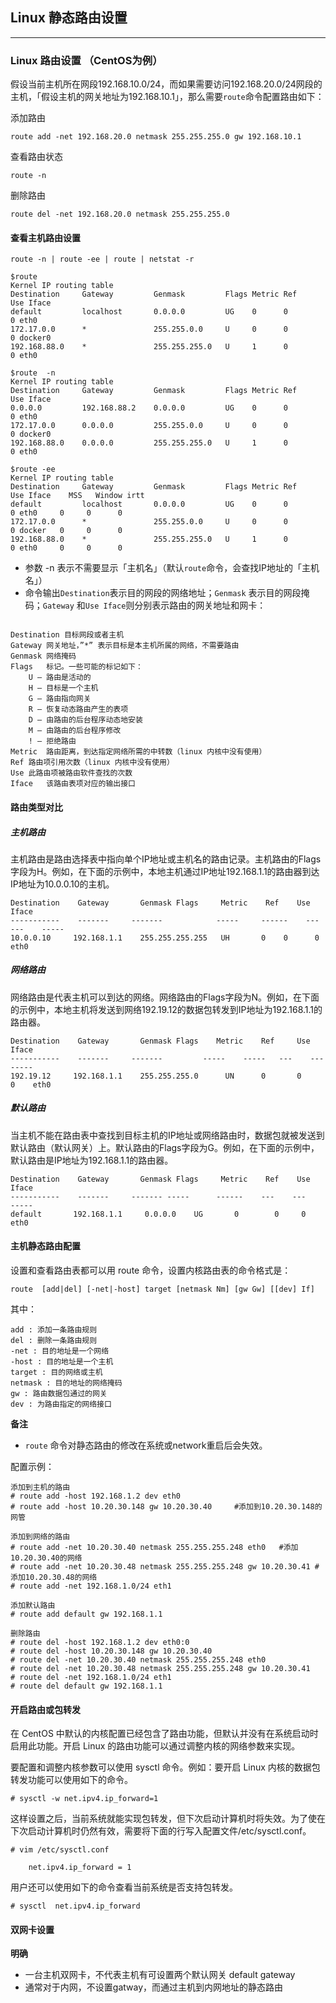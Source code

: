 
## Linux 静态路由设置

---

### Linux 路由设置 （CentOS为例）

假设当前主机所在网段192.168.10.0/24，而如果需要访问192.168.20.0/24网段的主机，「假设主机的网关地址为192.168.10.1」，那么需要`route`命令配置路由如下：

添加路由

	route add -net 192.168.20.0 netmask 255.255.255.0 gw 192.168.10.1

查看路由状态

	route -n

删除路由

    route del -net 192.168.20.0 netmask 255.255.255.0

#### 查看主机路由设置

`route -n | route -ee | route | netstat -r`

```
$route
Kernel IP routing table
Destination     Gateway         Genmask         Flags Metric Ref    Use Iface
default         localhost       0.0.0.0         UG    0      0        0 eth0
172.17.0.0      *               255.255.0.0     U     0      0        0 docker0
192.168.88.0    *               255.255.255.0   U     1      0        0 eth0

$route  -n
Kernel IP routing table
Destination     Gateway         Genmask         Flags Metric Ref    Use Iface
0.0.0.0         192.168.88.2    0.0.0.0         UG    0      0        0 eth0
172.17.0.0      0.0.0.0         255.255.0.0     U     0      0        0 docker0
192.168.88.0    0.0.0.0         255.255.255.0   U     1      0        0 eth0

$route -ee
Kernel IP routing table
Destination     Gateway         Genmask         Flags Metric Ref    Use Iface    MSS   Window irtt
default         localhost       0.0.0.0         UG    0      0        0 eth0     0     0      0
172.17.0.0      *               255.255.0.0     U     0      0        0 docker   0     0      0
192.168.88.0    *               255.255.255.0   U     1      0        0 eth0     0     0      0
```

- 参数 -n 表示不需要显示「主机名」（默认`route`命令，会查找IP地址的「主机名」）
- 命令输出`Destination`表示目的网段的网络地址；`Genmask` 表示目的网段掩码；`Gateway` 和`Use Iface`则分别表示路由的网关地址和网卡：

```

Destination	目标网段或者主机
Gateway	网关地址，”*” 表示目标是本主机所属的网络，不需要路由
Genmask	网络掩码
Flags	标记。一些可能的标记如下：
 	U — 路由是活动的
 	H — 目标是一个主机
 	G — 路由指向网关
 	R — 恢复动态路由产生的表项
 	D — 由路由的后台程序动态地安装
 	M — 由路由的后台程序修改
 	! — 拒绝路由
Metric	路由距离，到达指定网络所需的中转数（linux 内核中没有使用）
Ref	路由项引用次数（linux 内核中没有使用）
Use	此路由项被路由软件查找的次数
Iface	该路由表项对应的输出接口
```

#### 路由类型对比

##### 主机路由

主机路由是路由选择表中指向单个IP地址或主机名的路由记录。主机路由的Flags字段为H。例如，在下面的示例中，本地主机通过IP地址192.168.1.1的路由器到达IP地址为10.0.0.10的主机。

```
Destination    Gateway       Genmask Flags     Metric    Ref    Use    Iface
-----------    -------     -------            -----     ------    ---    ---    -----
10.0.0.10     192.168.1.1    255.255.255.255   UH       0    0      0    eth0
```

##### 网络路由
网络路由是代表主机可以到达的网络。网络路由的Flags字段为N。例如，在下面的示例中，本地主机将发送到网络192.19.12的数据包转发到IP地址为192.168.1.1的路由器。

```
Destination    Gateway       Genmask Flags    Metric    Ref     Use    Iface
-----------    -------     -------         -----    -----   ---    ---    -----
192.19.12     192.168.1.1    255.255.255.0      UN      0       0     0    eth0
```

##### 默认路由
当主机不能在路由表中查找到目标主机的IP地址或网络路由时，数据包就被发送到默认路由（默认网关）上。默认路由的Flags字段为G。例如，在下面的示例中，默认路由是IP地址为192.168.1.1的路由器。

```
Destination    Gateway       Genmask Flags     Metric    Ref    Use    Iface
-----------    -------     ------- -----      ------    ---    ---    -----
default       192.168.1.1     0.0.0.0    UG       0        0     0    eth0
```

#### 主机静态路由配置

设置和查看路由表都可以用 route 命令，设置内核路由表的命令格式是：

`route  [add|del] [-net|-host] target [netmask Nm] [gw Gw] [[dev] If]`

其中：

	add : 添加一条路由规则
	del : 删除一条路由规则
	-net : 目的地址是一个网络
	-host : 目的地址是一个主机
	target : 目的网络或主机
	netmask : 目的地址的网络掩码
	gw : 路由数据包通过的网关
	dev : 为路由指定的网络接口

**备注**

- `route` 命令对静态路由的修改在系统或network重启后会失效。

配置示例：

```
添加到主机的路由
# route add -host 192.168.1.2 dev eth0 
# route add -host 10.20.30.148 gw 10.20.30.40     #添加到10.20.30.148的网管

添加到网络的路由
# route add -net 10.20.30.40 netmask 255.255.255.248 eth0   #添加10.20.30.40的网络
# route add -net 10.20.30.48 netmask 255.255.255.248 gw 10.20.30.41 #添加10.20.30.48的网络
# route add -net 192.168.1.0/24 eth1

添加默认路由
# route add default gw 192.168.1.1

删除路由
# route del -host 192.168.1.2 dev eth0:0
# route del -host 10.20.30.148 gw 10.20.30.40
# route del -net 10.20.30.40 netmask 255.255.255.248 eth0
# route del -net 10.20.30.48 netmask 255.255.255.248 gw 10.20.30.41
# route del -net 192.168.1.0/24 eth1
# route del default gw 192.168.1.1
```

#### 开启路由或包转发

在 CentOS 中默认的内核配置已经包含了路由功能，但默认并没有在系统启动时启用此功能。开启 Linux 的路由功能可以通过调整内核的网络参数来实现。

要配置和调整内核参数可以使用 sysctl 命令。例如：要开启 Linux 内核的数据包转发功能可以使用如下的命令。

`# sysctl -w net.ipv4.ip_forward=1`

这样设置之后，当前系统就能实现包转发，但下次启动计算机时将失效。为了使在下次启动计算机时仍然有效，需要将下面的行写入配置文件/etc/sysctl.conf。

`# vim /etc/sysctl.conf`

		net.ipv4.ip_forward = 1

用户还可以使用如下的命令查看当前系统是否支持包转发。

`# sysctl  net.ipv4.ip_forward`


#### 双网卡设置

**明确**

- 一台主机双网卡，不代表主机有可设置两个默认网关 default gateway 
- 通常对于内网，不设置gatway，而通过主机到内网地址的静态路由




